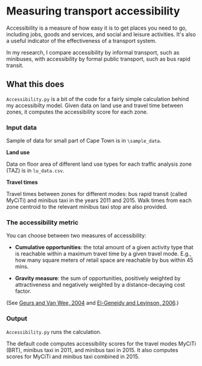 # Measuring transport accessibility


Accessibility is a measure of how easy it is to get places you need to go, including jobs, goods and services, and social and leisure activities. It's also a useful indicator of the effectiveness of a transport system. 

In my research, I compare accessibility by informal transport, such as minibuses, with accessibility by formal public transport, such as bus rapid transit. 


## What this does

`Accessibility.py` is a bit of the code for a fairly simple calculation behind my accessibilty model. Given data on land use and travel time between zones, it computes the accessibility score for each zone. 

### Input data

Sample of data for small part of Cape Town is in `\sample_data`.

**Land use**

Data on floor area of different land use types for each traffic analysis zone (TAZ) is in `lu_data.csv`. 

**Travel times**

Travel times between zones for different modes: bus rapid transit (called MyCiTi) and minibus taxi in the years 2011 and 2015. Walk times from each zone centroid to the relevant minibus taxi stop are also provided. 

### The accessibility metric

You can choose between two measures of accessibility: 

- **Cumulative opportunities**: the total amount of a given activity type that is reachable within a maximum travel time by a given travel mode. E.g., how many square meters of retail space are reachable by bus within 45 mins.

- **Gravity measure**: the sum of opportunities, positively weighted by attractiveness and negatively weighted by a distance-decaying cost factor. 

(See [Geurs and Van Wee, 2004](http://www.sciencedirect.com/science/article/pii/S0966692303000607) and [El-Geneidy and Levinson, 2006](http://conservancy.umn.edu/handle/11299/638).)

### Output


`Accessibility.py` runs the calculation.

The default code computes accessibility scores for the travel modes MyCiTi (BRT), minibus taxi in 2011, and minibus taxi in 2015. It also computes scores for MyCiTi and minibus taxi combined in 2015. 

